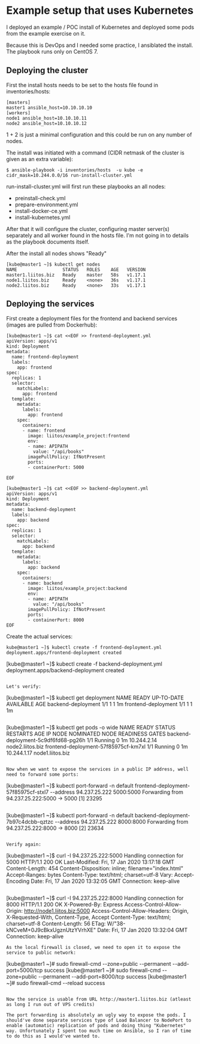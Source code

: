 # Example setup that uses Kubernetes

I deployed an example / POC install of Kubernetes and deployed some pods from the example exercise on it. 

Because this is DevOps and I needed some practice, I ansiblated the install. The playbook runs only on CentOS 7. 


## Deploying the cluster

First the install hosts needs to be set to the hosts file found in inventories/hosts: 

```
[masters]
master1 ansible_host=10.10.10.10
[workers]
node1 ansible_host=10.10.10.11
node2 ansible_host=10.10.10.12
```

1 + 2 is just a minimal configuration and this could be run on any number of nodes. 

The install was initiated with a command (CIDR netmask of the cluster is given as an extra variable): 

```
$ ansible-playbook -i inventories/hosts  -u kube -e cidr_mask=10.244.0.0/16 run-install-cluster.yml
```

run-install-cluster.yml will first run these playbooks an all nodes: 


- preinstall-check.yml
- prepare-environment.yml
- install-docker-ce.yml
- install-kubernetes.yml

After that it will configure the cluster, configuring master server(s) separately and all worker found in the hosts file. I'm not going in to details as the playbook documents itself. 

After the install all nodes shows "Ready"

```
[kube@master1 ~]$ kubectl get nodes
NAME                 STATUS   ROLES    AGE   VERSION
master1.liitos.biz   Ready    master   58s   v1.17.1
node1.liitos.biz     Ready    <none>   36s   v1.17.1
node2.liitos.biz     Ready    <none>   33s   v1.17.1
```

## Deploying the services

First create a deployment files for the frontend and backend services (images are pulled from Dockerhub): 

```
[kube@master1 ~]$ cat <<EOF >> frontend-deployment.yml
apiVersion: apps/v1
kind: Deployment
metadata:
  name: frontend-deployment
  labels:
    app: frontend
spec:
  replicas: 1
  selector:
    matchLabels:
      app: frontend
  template:
    metadata:
      labels:
        app: frontend
    spec:
      containers:
      - name: frontend
        image: liitos/example_project:frontend 
        env:
        - name: APIPATH
          value: "/api/books"
        imagePullPolicy: IfNotPresent
        ports:
        - containerPort: 5000

EOF
```
```
[kube@master1 ~]$ cat <<EOF >> backend-deployment.yml
apiVersion: apps/v1
kind: Deployment
metadata:
  name: backend-deployment
  labels:
    app: backend
spec:
  replicas: 1
  selector:
    matchLabels:
      app: backend
  template:
    metadata:
      labels:
        app: backend
    spec:
      containers:
      - name: backend
        image: liitos/example_project:backend 
        env:
        - name: APIPATH
          value: "/api/books"
        imagePullPolicy: IfNotPresent
        ports:
        - containerPort: 8000
EOF
```


Create the actual services: 

```
kube@master1 ~]$ kubectl create -f frontend-deployment.yml 
deployment.apps/frontend-deployment created

```
[kube@master1 ~]$ kubectl create -f backend-deployment.yml 
deployment.apps/backend-deployment created 
```

Let's verify: 

```
[kube@master1 ~]$ kubectl get deployment
NAME                  READY   UP-TO-DATE   AVAILABLE   AGE
backend-deployment    1/1     1            1           1m
frontend-deployment   1/1     1            1           1m
```
```
[kube@master1 ~]$ kubectl get pods -o wide
NAME                                   READY   STATUS    RESTARTS   AGE   IP            NODE               NOMINATED NODE   READINESS GATES
backend-deployment-5c9df6fd68-pg26h    1/1     Running   0          1m   10.244.2.14   node2.liitos.biz   <none>           <none>
frontend-deployment-57f85975cf-km7xl   1/1     Running   0          1m   10.244.1.17   node1.liitos.biz   <none>           <none>
```

Now when we want to expose the services in a public IP address, well need to forward some ports: 

```
[kube@master1 ~]$ kubectl port-forward -n default frontend-deployment-57f85975cf-stxl7 --address 94.237.25.222 5000:5000
Forwarding from 94.237.25.222:5000 -> 5000
[1] 23295
```

```
[kube@master1 ~]$ kubectl port-forward -n default backend-deployment-7b97c4dcbb-qztzc --address 94.237.25.222 8000:8000
Forwarding from 94.237.25.222:8000 -> 8000
[2] 23634
```

Verify again: 
```
[kube@master1 ~]$ curl -I 94.237.25.222:5000
Handling connection for 5000
HTTP/1.1 200 OK
Last-Modified: Fri, 17 Jan 2020 13:17:18 GMT
Content-Length: 454
Content-Disposition: inline; filename="index.html"
Accept-Ranges: bytes
Content-Type: text/html; charset=utf-8
Vary: Accept-Encoding
Date: Fri, 17 Jan 2020 13:32:05 GMT
Connection: keep-alive
```
```
[kube@master1 ~]$ curl -I 94.237.25.222:8000
Handling connection for 8000
HTTP/1.1 200 OK
X-Powered-By: Express
Access-Control-Allow-Origin: http://node1.liitos.biz:5000
Access-Control-Allow-Headers: Origin, X-Requested-With, Content-Type, Accept
Content-Type: text/html; charset=utf-8
Content-Length: 56
ETag: W/"38-kNCveM+0J9cBkxUgznUtzYVrhXE"
Date: Fri, 17 Jan 2020 13:32:04 GMT
Connection: keep-alive
```
As the local firewall is closed, we need to open it to expose the service to public network: 

```
[kube@master1 ~]# sudo firewall-cmd --zone=public --permanent --add-port=5000/tcp
success
[kube@master1 ~]# sudo firewall-cmd --zone=public --permanent --add-port=8000/tcp
success
[kube@master1 ~]# sudo firewall-cmd --reload
success
```

Now the service is usable from URL http://master1.liitos.biz (atleast as long I run out of VPS credits)

The port forwarding is absolutely an ugly way to expose the pods. I should've done separate services type of Load Balancer to NodePort to enable (automatic) replication of pods and doing thing "Kubernetes" way. Unfortunately I spent too much time on Ansible, so I ran of time to do this as I would've wanted to. 


